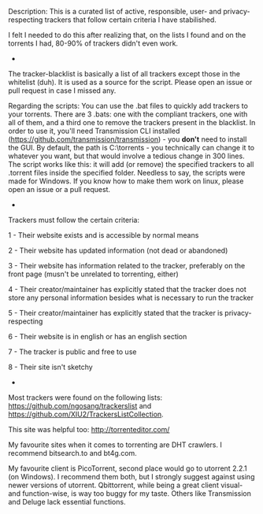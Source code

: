 Description: This is a curated list of active, responsible, user- and privacy-respecting trackers that follow certain criteria I have stabilished.

I felt I needed to do this after realizing that, on the lists I found and on the torrents I had, 80-90% of trackers didn't even work.

-

The tracker-blacklist is basically a list of all trackers except those in the whitelist (duh). It is used as a source for the script. Please open an issue or pull request in case I missed any.

Regarding the scripts: You can use the .bat files to quickly add trackers to your torrents. There are 3 .bats: one with the compliant trackers, one with all of them, and a third one to remove the trackers present in the blacklist. In order to use it, you'll need Transmission CLI installed (https://github.com/transmission/transmission) - you **don't** need to install the GUI. By default, the path is C:\torrents - you technically can change it to whatever you want, but that would involve a tedious change in 300 lines. The script works like this: it will add (or remove) the specified trackers to all .torrent files inside the specified folder. Needless to say, the scripts were made for Windows. If you know how to make them work on linux, please open an issue or a pull request.

-

Trackers must follow the certain criteria:

1 - Their website exists and is accessible by normal means

2 - Their website has updated information (not dead or abandoned)

3 - Their website has information related to the tracker, preferably on the front page (musn't be unrelated to torrenting, either)

4 - Their creator/maintainer has explicitly stated that the tracker does not store any personal information besides what is necessary to run the tracker

5 - Their creator/maintainer has explicitly stated that the tracker is privacy-respecting

6 - Their website is in english or has an english section

7 - The tracker is public and free to use

8 - Their site isn't sketchy

-

Most trackers were found on the following lists: https://github.com/ngosang/trackerslist and https://github.com/XIU2/TrackersListCollection.

This site was helpful too: http://torrenteditor.com/

My favourite sites when it comes to torrenting are DHT crawlers. I recommend bitsearch.to and bt4g.com.

My favourite client is PicoTorrent, second place would go to utorrent 2.2.1 (on Windows). I recommend them both, but I strongly suggest against using newer versions of utorrent. Qbittorrent, while being a great client visual- and function-wise, is way too buggy for my taste. Others like Transmission and Deluge lack essential functions.
